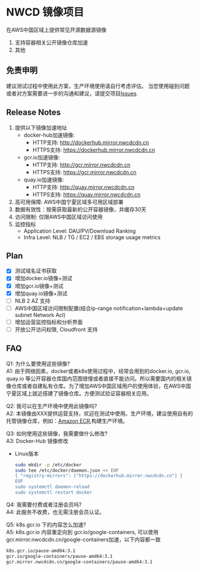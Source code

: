 # NWCD 镜像项目
在AWS中国区域上提供常见开源数据源镜像
1. 支持容器相关公开镜像仓库加速
2. 其他

## 免责申明
建议测试过程中使用此方案，生产环境使用请自行考虑评估。
当您使用碰到问题或者对方案需要进一步的沟通和建议，请提交项目[Issues](https://github.com/iceflow/nwcd-mirror/issues).

## Release Notes
1. 提供以下镜像加速地址<br>
   - docker-hub加速镜像: 
     - HTTP支持: http://dockerhub.mirror.nwcdcdn.cn
     - HTTPS支持: https://dockerhub.mirror.nwcdcdn.cn
   - gcr.io加速镜像: 
     - HTTP支持: http://gcr.mirror.nwcdcdn.cn
     - HTTPS支持: https://gcr.mirror.nwcdcdn.cn
   - quay.io加速镜像: 
     - HTTP支持: http://quay.mirror.nwcdcdn.cn
     - HTTPS支持: https://quay.mirror.nwcdcdn.cn
2. 高可用保障: AWS中国宁夏区域多可用区域部署
3. 数据有效性：按需获取最新的公开容器镜像，并缓存30天
4. 访问限制: 仅限AWS中国区域访问使用
5. 监控指标
   - Application Level: DAU/PV/Download Ranking
   - Infra Level: NLB / TG / EC2 / EBS storage usage metrics 

## Plan
* [X] 测试域名证书获取
* [X] 增加docker.io镜像+测试
* [X] 增加gcr.io镜像+测试
* [X] 增加quay.io镜像+测试
* [ ] NLB 2 AZ 支持
* [ ] AWS中国区域访问限制配置(结合ip-range notification+lambda+update subnet Network Acl)
* [ ] 增加运营监控指标和分析界面
* [ ] 开放公开访问权限, Cloudfront 支持

## FAQ
Q1: 为什么要使用这些镜像?<br>
A1: 由于网络因素，docker或者k8s使用过程中，经常会用到的docker.io, gcr.io, quay.io 等公开容器仓库国内范围很慢或者直接不能访问。所以需要国内的相关镜像仓库或者自建私有仓库。为了增加AWS中国区域用户的使用体验，在AWS中国宁夏区域上就近搭建了镜像仓库。方便测试验证容器相关应用。

Q2: 我可以在生产环境中使用此镜像吗?<br>
A2: 本镜像由XXX提供运营支持，欢迎在测试中使用。生产环境，建议使用自有的托管镜像仓库，例如：[Amazon ECR](https://aws.amazon.com/cn/ecr/),构建生产环境。

Q3: 如何使用这些镜像，我需要做什么修改?<br>
A3: Docker-Hub 镜像修改
- Linux版本
    ```Bash
    sudo mkdir -p /etc/docker 
    sudo tee /etc/docker/daemon.json << EOF
    { "registry-mirrors": ["https://dockerhub.mirror.nwcdcdn.cn"] } 
    EOF 
    sudo systemctl daemon-reload 
    sudo systemctl restart docker
    ```

Q4: 我需要付费或者注册会员吗?<br>
A4: 此服务不收费，也无需注册会员认证。

Q5: k8s.gcr.io 下的内容怎么加速?<br>
A5: k8s.gcr.io 内容重定向到 gcr.io/google-containers, 可以使用 gcr.mirror.nwcdcdn.cn/google-containers加速，以下内容都一致
```Bash
k8s.gcr.io/pause-amd64:3.1
gcr.io/google-containers/pause-amd64:3.1
gcr.mirror.nwcdcdn.cn/google-containers/pause-amd64:3.1
```